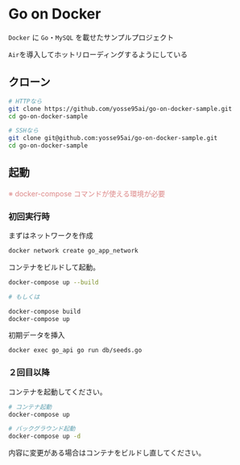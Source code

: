 # Go on Docker

`Docker` に `Go`・`MySQL` を載せたサンプルプロジェクト

`Air`を導入してホットリローディングするようにしている

## クローン

```bash
# HTTPなら
git clone https://github.com/yosse95ai/go-on-docker-sample.git
cd go-on-docker-sample

# SSHなら
git clone git@github.com:yosse95ai/go-on-docker-sample.git
cd go-on-docker-sample
```

## 起動

<font color="#d88">※ docker-compose コマンドが使える環境が必要</font>

### 初回実行時

まずはネットワークを作成

```bash
docker network create go_app_network
```

コンテナをビルドして起動。

```bash
docker-compose up --build

# もしくは

docker-compose build
docker-compose up
```

初期データを挿入

```bash
docker exec go_api go run db/seeds.go
```

### ２回目以降

コンテナを起動してください。

```bash
# コンテナ起動
docker-compose up

# バックグラウンド起動
docker-compose up -d
```

内容に変更がある場合はコンテナをビルドし直してください。
